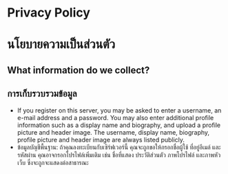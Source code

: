 # Privacy Policy
# นโยบายความเป็นส่วนตัว

## What information do we collect?
## การเก็บรวบรวมข้อมูล

* If you register on this server, you may be asked to enter a username, an e-mail address and a password. You may also enter additional profile information such as a display name and biography, and upload a profile picture and header image. The username, display name, biography, profile picture and header image are always listed publicly.
* ข้อมูลบัญชีพื้นฐาน: ถ้าคุณลงทะเบียนกับเซิร์ฟเวอร์นี้ คุณจะถูกขอให้กรอกชื่อผู้ใช้ ที่อยู่อีเมล์ และรหัสผ่าน คุณอาจกรอกโปรไฟล์เพิ่มเติม เช่น ชื่อที่แสดง ประวัติส่วนตัว ภาพโปรไฟล์ และภาพหัวเว็บ ซึ่งจะถูกจะแสดงต่อสาธารณะ
